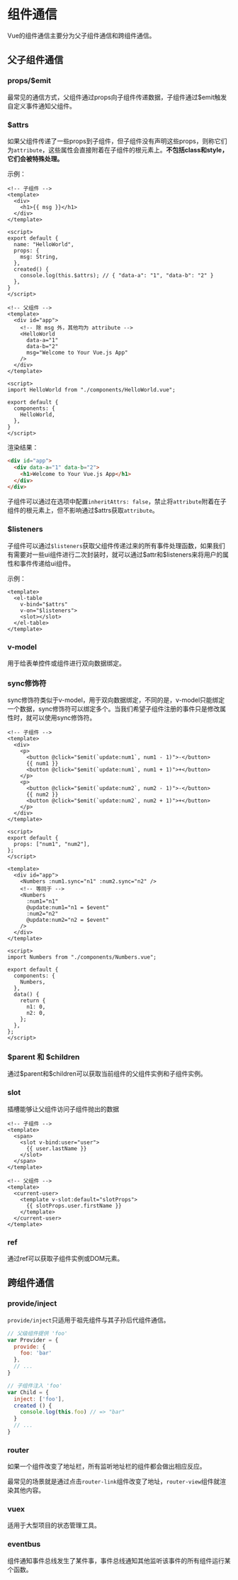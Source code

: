 # 组件通信

Vue的组件通信主要分为父子组件通信和跨组件通信。

## 父子组件通信

### props/$emit

最常见的通信方式，父组件通过props向子组件传递数据，子组件通过$emit触发自定义事件通知父组件。

### $attrs

如果父组件传递了一些props到子组件，但子组件没有声明这些props，则称它们为`attribute`，这些属性会直接附着在子组件的根元素上。**不包括class和style，它们会被特殊处理。**

示例：

```vue
<!-- 子组件 -->
<template>
  <div>
    <h1>{{ msg }}</h1>
  </div>
</template>

<script>
export default {
  name: "HelloWorld",
  props: {
    msg: String,
  },
  created() {
    console.log(this.$attrs); // { "data-a": "1", "data-b": "2" }
  },
}
</script>
```



```vue
<!-- 父组件 -->
<template>
  <div id="app">
    <!-- 除 msg 外，其他均为 attribute -->
    <HelloWorld
      data-a="1"
      data-b="2"
      msg="Welcome to Your Vue.js App"
    />
  </div>
</template>

<script>
import HelloWorld from "./components/HelloWorld.vue";

export default {
  components: {
    HelloWorld,
  },
}
</script>
```

渲染结果：

```html
<div id="app">
  <div data-a="1" data-b="2">
    <h1>Welcome to Your Vue.js App</h1>
  </div>
</div>
```

子组件可以通过在选项中配置`inheritAttrs: false`，禁止将`attribute`附着在子组件的根元素上，但不影响通过$attrs获取`attribute`。

### $listeners

子组件可以通过`$listeners`获取父组件传递过来的所有事件处理函数，如果我们有需要对一些ui组件进行二次封装时，就可以通过\$attr和$listeners来将用户的属性和事件传递给ui组件。

示例：

```vue
<template>
  <el-table
    v-bind="$attrs"
    v-on="$listeners">
    <slot></slot>
  </el-table>
</template>
```

### v-model

用于给表单控件或组件进行双向数据绑定。

### sync修饰符

sync修饰符类似于v-model，用于双向数据绑定，不同的是，v-model只能绑定一个数据，sync修饰符可以绑定多个。当我们希望子组件注册的事件只是修改属性时，就可以使用sync修饰符。

```vue
<!-- 子组件 -->
<template>
  <div>
    <p>
      <button @click="$emit(`update:num1`, num1 - 1)">-</button>
      {{ num1 }}
      <button @click="$emit(`update:num1`, num1 + 1)">+</button>
    </p>
    <p>
      <button @click="$emit(`update:num2`, num2 - 1)">-</button>
      {{ num2 }}
      <button @click="$emit(`update:num2`, num2 + 1)">+</button>
    </p>
  </div>
</template>

<script>
export default {
  props: ["num1", "num2"],
};
</script>
```

```vue
<template>
  <div id="app">
    <Numbers :num1.sync="n1" :num2.sync="n2" />
    <!-- 等同于 -->
    <Numbers
      :num1="n1"
      @update:num1="n1 = $event"
      :num2="n2"
      @update:num2="n2 = $event"
    />
  </div>
</template>

<script>
import Numbers from "./components/Numbers.vue";

export default {
  components: {
    Numbers,
  },
  data() {
    return {
      n1: 0,
      n2: 0,
    };
  },
};
</script>
```

### \$parent 和 $children

通过\$parent和$children可以获取当前组件的父组件实例和子组件实例。

### slot

插槽能够让父组件访问子组件抛出的数据

```vue
<!-- 子组件 -->
<template>
  <span>
    <slot v-bind:user="user">
      {{ user.lastName }}
    </slot>
  </span>
</template>
```

```vue
<!-- 父组件 -->
<template>
  <current-user>
    <template v-slot:default="slotProps">
      {{ slotProps.user.firstName }}
    </template>
  </current-user>
</template>
```



### ref

通过ref可以获取子组件实例或DOM元素。



## 跨组件通信

### provide/inject

`provide/inject`只适用于祖先组件与其子孙后代组件通信。

```js
// 父级组件提供 'foo'
var Provider = {
  provide: {
    foo: 'bar'
  },
  // ...
}

// 子组件注入 'foo'
var Child = {
  inject: ['foo'],
  created () {
    console.log(this.foo) // => "bar"
  }
  // ...
}
```



### router

如果一个组件改变了地址栏，所有监听地址栏的组件都会做出相应反应。

最常见的场景就是通过点击`router-link`组件改变了地址，`router-view`组件就渲染其他内容。

### vuex

适用于大型项目的状态管理工具。

### eventbus

组件通知事件总线发生了某件事，事件总线通知其他监听该事件的所有组件运行某个函数。

<Vssue 
    :options="{ labels: [$page.relativePath.split('/')[0]] }" 
    :title="$page.relativePath.split('/')[1]" 
/>



